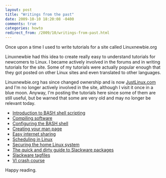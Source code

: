 ```yaml
---
layout: post
title: "Writings from the past"
date: 2009-10-10 18:20:08 -0400
comments: true
categories: howto
redirect_from: /2009/10/writings-from-past.html
---
```


Once upon a time I used to write tutorials for a site called
Linuxnewbie.org

Linuxnewbie had this idea to create really easy to understand tutorials for
newcomers to Linux. I became actively involved in the forums and in writing
tutorials for the site. Some of my tutorials were actually popular enough
that they got posted on other Linux sites and even translated to other
languages.

<!--more-->

Linuxnewbie.org has since changed ownership and is now
[JustLinux.com](http://www.justlinux.com) and I'm no longer
actively involved in the site, although I visit it once in a blue moon.
Anyway, I'm posting the tutorials here since some of them are still useful, but 
be warned that some are very old and may no longer be relevant today. 

* [Introduction to BASH shell scripting](http://www.techorganic.com/tutorials/bash_scripting.pdf)
* [Compiling software](http://www.techorganic.com/tutorials/compiling_software.pdf)
* [Configuring the BASH shell](http:////www.techorganic.com/tutorials/config_bash.pdf)
* [Creating your man page](http://www.techorganic.com/tutorials/man_page.pdf)
* [Easy internet sharing](http://www.techorganic.com/tutorials/netshare.pdf)
* [Scheduling in Linux](http://www.techorganic.com/tutorials/scheduling.pdf)
* [Securing the home Linux system](http://www.techorganic.com/tutorials/securing_linux.pdf)
* [The quick and dirty guide to Slackware packages](http://www.techorganic.com/tutorials/slackpack.pdf)
* [Slackware tagfiles](http://www.techorganic.com/tutorials/tagfiles.pdf)
* [VI crash course](http://www.techorganic.com/tutorials/vi_course.pdf)

Happy reading.  
